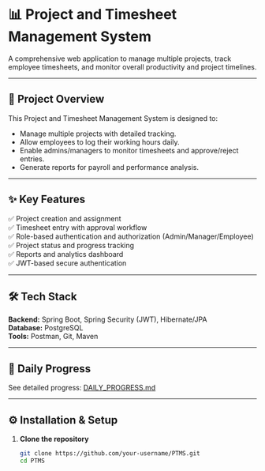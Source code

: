 # 📊 Project and Timesheet Management System

A comprehensive web application to manage multiple projects, track employee timesheets, and monitor overall productivity and project timelines.

---

## 🚀 Project Overview

This Project and Timesheet Management System is designed to:
- Manage multiple projects with detailed tracking.
- Allow employees to log their working hours daily.
- Enable admins/managers to monitor timesheets and approve/reject entries.
- Generate reports for payroll and performance analysis.

---

## ✨ Key Features

✅ Project creation and assignment  
✅ Timesheet entry with approval workflow  
✅ Role-based authentication and authorization (Admin/Manager/Employee)  
✅ Project status and progress tracking  
✅ Reports and analytics dashboard  
✅ JWT-based secure authentication

---

## 🛠️ Tech Stack
 
**Backend:** Spring Boot, Spring Security (JWT), Hibernate/JPA  
**Database:** PostgreSQL  
**Tools:** Postman, Git, Maven

---

## 📅 Daily Progress
See detailed progress: [DAILY_PROGRESS.md](./DAILY_PROGRESS.md)

---

## ⚙️ Installation & Setup

1. **Clone the repository**
   ```bash
   git clone https://github.com/your-username/PTMS.git
   cd PTMS
